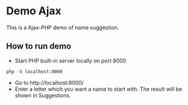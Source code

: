 # Demo Ajax

This is a Ajax-PHP demo of name suggestion.

## How to run demo

* Start PHP built-in server locally on port 8000
```
php -S localhost:8000
```
* Go to http://localhost:8000/
* Enter a letter which you want a name to start with. The result will be shown in Suggestions.